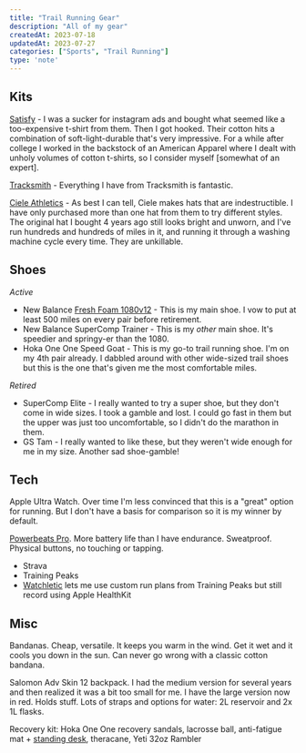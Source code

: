```yaml
---
title: "Trail Running Gear"
description: "All of my gear"
createdAt: 2023-07-18
updatedAt: 2023-07-27
categories: ["Sports", "Trail Running"]
type: 'note'
---
```


## Kits

[Satisfy](https://satisfyrunning.com/) - I was a sucker for instagram ads and bought what seemed like a too-expensive t-shirt from them. Then I got hooked. Their cotton hits a combination of soft-light-durable that's very impressive. For a while after college I worked in the backstock of an American Apparel where I dealt with unholy volumes of cotton t-shirts, so I consider myself [somewhat of an expert].

[Tracksmith](https://www.tracksmith.com/) - Everything I have from Tracksmith is fantastic.

[Ciele Athletics](https://cieleathletics.com/) - As best I can tell, Ciele makes hats that are indestructible. I have only purchased more than one hat from them to try different styles. The original hat I bought 4 years ago still looks bright and unworn, and I've run hundreds and hundreds of miles in it, and running it through a washing machine cycle every time. They are unkillable.

## Shoes

_Active_

- New Balance [Fresh Foam 1080v12](https://www.newbalance.com/pd/fresh-foam-x-1080v12/M1080V12-MPS.html) - This is my main shoe. I vow to put at least 500 miles on every pair before retirement.
- New Balance SuperComp Trainer - This is my _other_ main shoe. It's speedier and springy-er than the 1080.
- Hoka One One Speed Goat - This is my go-to trail running shoe. I'm on my 4th pair already. I dabbled around with other wide-sized trail shoes but this is the one that's given me the most comfortable miles.

_Retired_

- SuperComp Elite - I really wanted to try a super shoe, but they don't come in wide sizes. I took a gamble and lost. I could go fast in them but the upper was just too uncomfortable, so I didn't do the marathon in them.
-  GS Tam - I really wanted to like these, but they weren't wide enough for me in my size. Another sad shoe-gamble!

## Tech

Apple Ultra Watch. Over time I'm less convinced that this is a "great" option for running. But I don't have a basis for comparison so it is my winner by default.

[Powerbeats Pro](https://www.apple.com/shop/product/MY582LL/A/powerbeats-pro-totally-wireless-earbuds-black). More battery life than I have endurance. Sweatproof. Physical buttons, no touching or tapping.

- Strava
- Training Peaks
- [Watchletic](https://www.watchletic.com/) lets me use custom run plans from Training Peaks but still record using Apple HealthKit

## Misc

Bandanas. Cheap, versatile. It keeps you warm in the wind. Get it wet and it cools you down in the sun. Can never go wrong with a classic cotton bandana.

Salomon Adv Skin 12 backpack. I had the medium version for several years and then realized it was a bit too small for me. I have the large version now in red. Holds stuff. Lots of straps and options for water: 2L reservoir and 2x 1L flasks.

Recovery kit: Hoka One One recovery sandals, lacrosse ball, anti-fatigue mat + [standing desk](/wiki/computers/what-i-use#desk), theracane, Yeti 32oz Rambler



